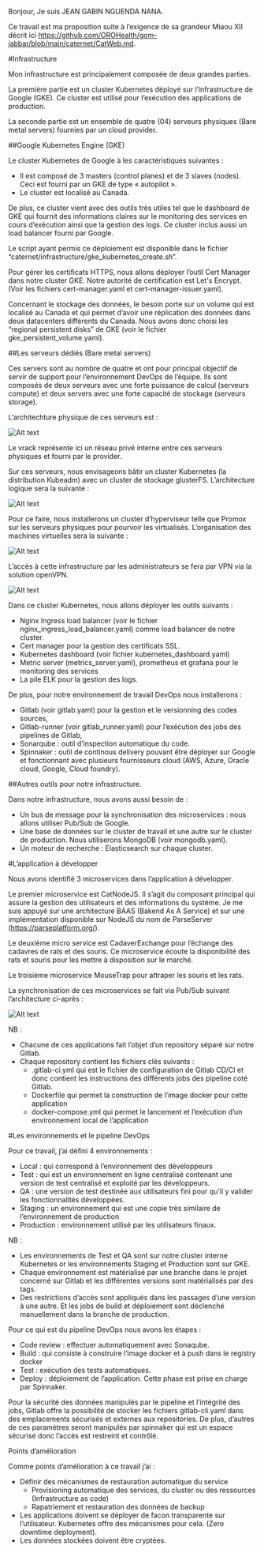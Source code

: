 
Bonjour, Je suis JEAN GABIN NGUENDA NANA. 

Ce travail est ma proposition suite à l’exigence de sa grandeur Miaou XII décrit ici https://github.com/OROHealth/gom-jabbar/blob/main/caternet/CatWeb.md.

#Infrastructure

Mon infrastructure est principalement composée de deux grandes parties.

La première partie est un cluster Kubernetes déployé sur l’infrastructure de Google (GKE). Ce cluster est utilisé pour l’exécution des applications de production.

La seconde partie est un ensemble de quatre (04) serveurs physiques (Bare metal servers) fournies par un cloud provider. 

##Google Kubernetes Engine (GKE)

Le cluster Kubernetes de Google à les caractéristiques suivantes :

- Il est composé de 3 masters (control planes) et de 3 slaves (nodes). Ceci est fourni par un GKE de type « autopilot ».
- Le cluster est localisé au Canada.

De plus, ce cluster vient avec des outils très utiles tel que le dashboard de GKE qui fournit des informations claires sur le monitoring des services en cours d’exécution ainsi que la gestion des logs. Ce cluster inclus aussi un load balancer fourni par Google.

Le script ayant permis ce déploiement est disponible dans le fichier “caternet/infrastructure/gke_kubernetes_create.sh”.

Pour gérer les certificats HTTPS, nous allons déployer l’outil Cert Manager dans notre cluster GKE. Notre autorité de certification est  Let's Encrypt.  (Voir les fichiers cert-manager.yaml et cert-manager-issuer.yaml).

Concernant le stockage des données, le besoin porte sur un volume qui est localisé au Canada et qui permet d’avoir une réplication des données dans deux datacenters différents du Canada. Nous avons donc choisi les “regional persistent disks” de GKE (voir le fichier gke_persistent_volume.yaml).

##Les serveurs dédiés (Bare metal servers)

Ces servers sont au nombre de quatre et ont pour principal objectif de servir de support pour l’environnement DevOps de l’équipe. Ils sont composés de deux serveurs avec une forte puissance de calcul (serveurs compute) et deux servers avec une forte capacité de stockage (serveurs storage).

L’architechture physique de ces serveurs est :

![Alt text](images/img1.png?raw=true "Architechture physique des serveurs dédiés.")

Le vrack représente ici un réseau privé interne entre ces serveurs physiques et fourni par le provider.

Sur ces serveurs, nous envisageons bâtir un cluster Kubernetes (la distribution Kubeadm) avec un cluster de stockage glusterFS. L’architecture logique sera la suivante :

![Alt text](images/img2.png?raw=true "Cluster Kubernetes interne.")

Pour ce faire, nous installerons un cluster d’hyperviseur telle que Promox sur les serveurs physiques pour pourvoir les virtualisés. L’organisation des machines virtuelles sera la suivante :

![Alt text](images/img3.png?raw=true "Organisation des machines virtuelles")

L’accès à cette infrastructure par les administrateurs se fera par VPN via la solution openVPN.

![Alt text](images/img4.png?raw=true "Accès par VPN")

Dans ce cluster Kubernetes, nous allons déployer les outils suivants :

- Nginx Ingress load balancer (voir le fichier nginx_ingress_load_balancer.yaml) comme load balancer de notre cluster.
- Cert manager pour la gestion des certificats SSL.
- Kubernetes dashboard (voir fichier kubernetes_dashboard.yaml) 
- Metric server (metrics_server.yaml), prometheus et grafana pour le monitoring des services
- La pile ELK pour la gestion des logs.

De plus, pour notre environnement de travail DevOps nous installerons :

- Gitlab (voir gitlab.yaml) pour la gestion et le versionning des codes sources,
- Gitlab-runner (voir gitlab_runner.yaml) pour l’exécution des jobs des pipelines de Gitlab, 
- Sonarqube : outil d’inspection automatique du code.
- Spinnaker : outil de continous delivery pouvant être déployer sur Google et fonctionnant avec plusieurs fournisseurs cloud (AWS, Azure, Oracle cloud, Google, Cloud foundry).

##Autres outils pour notre infrastructure.

Dans notre infrastructure, nous avons aussi besoin de :
- Un bus de message pour la synchronisation des microservices : nous allons utiliser Pub/Sub de Google.
- Une base de données sur le cluster de travail et une autre sur le cluster de production. Nous utiliserons MongoDB (voir mongodb.yaml).
- Un moteur de recherche : Elasticsearch sur chaque cluster.

#L’application à développer

Nous avons identifié 3 microservices dans l’application à développer.

Le premier microservice est CatNodeJS. Il s’agit du composant principal qui assure la gestion des utilisateurs et des informations du système. Je me suis appuyé sur une architecture BAAS (Bakend As A Service) et sur une implémentation disponible sur NodeJS du nom de ParseServer (https://parseplatform.org/).

Le deuxième micro service est CadaverExchange pour l’échange des cadavres de rats et des souris. Ce microservice écoute la disponibilité des rats et souris pour les mettre à disposition sur le marché.

Le troisième microservice MouseTrap pour attraper les souris et les rats. 

La synchronisation de ces microservices se fait via Pub/Sub suivant l’architecture ci-après :

![Alt text](images/img5.png?raw=true "Communication entres microservices")

NB :
- Chacune de ces applications fait l’objet d’un repository séparé sur notre Gitlab.
- Chaque repository contient les fichiers clés suivants :
    - .gitlab-ci.yml  qui est le fichier de configuration de Gitlab CD/CI et donc contient les instructions des différents jobs des pipeline coté Gitlab.
    - Dockerfile qui permet la construction de l’image docker pour cette application
    - docker-compose.yml qui permet le lancement et l’exécution d’un environnement local de l’application

#Les environnements et le pipeline DevOps

Pour ce travail, j’ai défini 4 environnements :

- Local : qui correspond à l’environnement des développeurs
- Test : qui est un environnement en ligne centralisé contenant une version de test centralisé et exploité par les développeurs.
- QA :  une version de test destinée aux utilisateurs fini pour qu’il y valider les fonctionnalités développées.
- Staging : un environnement qui est une copie très similaire de l’environnement de production
- Production : environnement utilisé par les utilisateurs finaux.

NB : 
- Les environnements de Test et QA sont sur notre cluster interne Kubernetes or les environnements Staging et Production sont sur GKE.
- Chaque environnement est matérialisé par une branche dans le projet concerné sur Gitlab et les différentes versions sont matérialisés par des tags.
- Des restrictions d’accès sont appliqués dans les passages d’une version à une autre. Et les jobs de build et déploiement sont déclenché manuellement dans la branche de production.

Pour ce qui est du pipeline DevOps nous avons les étapes :
- Code review : effectuer automatiquement avec Sonaqube.
- Build : qui consiste à construire l’image docker et à push dans le registry docker
- Test : exécution des tests automatiques.
- Deploy : déploiement de l’application. Cette phase est prise en charge par Spinnaker.

Pour la sécurité des données manipulés par le pipeline et l’intégrité des jobs, Gitlab offre la possibilité de stocker les fichiers gitlab-cli.yaml dans des emplacements sécurisés et externes aux repositories. De plus, d’autres de ces paramètres seront manipulés par spinnaker qui est un espace sécurisé donc l’accès est restreint et contrôlé.


Points d’amélioration

Comme points d’amélioration à ce travail j’ai :

- Définir des mécanismes de restauration automatique du service
    - Provisioning automatique des services, du cluster ou des ressources (Infrastructure as code)
    - Rapatriement et restauration des données de backup
- Les applications doivent se déployer de facon transparente sur l’utilisateur. Kubernetes offre des mécanismes pour cela. (Zero downtime deployment). 
-	 Les données stockées doivent être cryptées.
